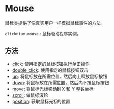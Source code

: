 # Mouse 

鼠标类提供了像真实用户一样模拟鼠标事件的方法。

`clicknium.mouse` : 鼠标驱动程序实例。
## 方法

- [click](click.md): 使用指定的鼠标按钮执行单击操作
- [double_click](double_click.md): 使用指定的鼠标按钮双击
- [up](up.md): 将鼠标放在所需位置，然后向上释放鼠标按钮
- [down](down.md): 将鼠标放在所需位置，然后向下按鼠标按钮
- [move](move.md): 将鼠标光标移动到 X 和 Y 整数坐标
- [scroll](scroll.md): 做鼠标滚轮
- [position](position.md): 获取鼠标光标的位置
